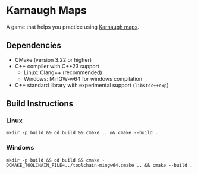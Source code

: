 # Karnaugh Maps

A game that helps you practice using [Karnaugh maps](https://en.wikipedia.org/wiki/Karnaugh_map).

## Dependencies

- CMake (version 3.22 or higher)
- C++ compiler with C++23 support
  - Linux: Clang++ (recommended)
  - Windows: MinGW-w64 for windows compilation
- C++ standard library with experimental support (`libstdc++exp`)

## Build Instructions

### Linux

`mkdir -p build &&
cd build &&
cmake .. &&
cmake --build .`

### Windows

`mkdir -p build &&
cd build &&
cmake -DCMAKE_TOOLCHAIN_FILE=../toolchain-mingw64.cmake .. &&
cmake --build .`
